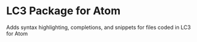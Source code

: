 LC3 Package for Atom
====================

Adds syntax highlighting, completions, and snippets for files coded in LC3 for Atom
